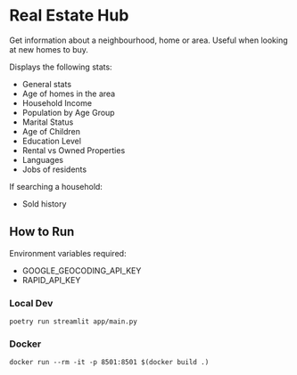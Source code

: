 # Real Estate Hub
Get information about a neighbourhood, home or area. Useful when looking at new homes to buy.

Displays the following stats:
- General stats
- Age of homes in the area
- Household Income
- Population by Age Group
- Marital Status
- Age of Children
- Education Level
- Rental vs Owned Properties
- Languages
- Jobs of residents

If searching a household:
- Sold history

## How to Run

Environment variables required:
- GOOGLE_GEOCODING_API_KEY
- RAPID_API_KEY

### Local Dev

`poetry run streamlit app/main.py`

### Docker

`docker run --rm -it -p 8501:8501 $(docker build .)`
